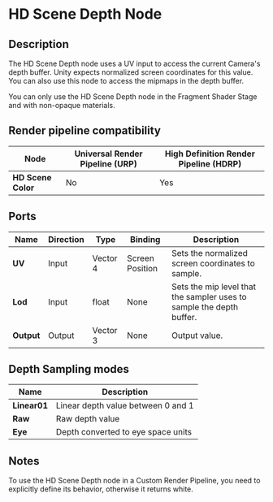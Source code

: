 # HD Scene Depth Node

## Description

The HD Scene Depth node uses a UV input to access the current Camera's depth buffer. Unity expects normalized screen coordinates for this value. You can also use this node to access the mipmaps in the depth buffer.

You can only use the HD Scene Depth node in the Fragment Shader Stage and with non-opaque materials.

## Render pipeline compatibility

| **Node**           | **Universal Render Pipeline (URP)** | **High Definition Render Pipeline (HDRP)** |
| ------------------ | ----------------------------------- | ------------------------------------------ |
| **HD Scene Color** | No                                  | Yes                                        |

## Ports

| **Name**   | **Direction** | **Type** | **Binding**     | **Description**                                              |
| ---------- | ------------- | -------- | --------------- | ------------------------------------------------------------ |
| **UV**     | Input         | Vector 4 | Screen Position | Sets the normalized screen coordinates to sample.            |
| **Lod**    | Input         | float    | None            | Sets the mip level that the sampler uses to sample the depth buffer. |
| **Output** | Output        | Vector 3 | None            | Output value.                                                |

## Depth Sampling modes

| Name         | Description                        |
| ------------ | ---------------------------------- |
| **Linear01** | Linear depth value between 0 and 1 |
| **Raw**      | Raw depth value                    |
| **Eye**      | Depth converted to eye space units |

## Notes

To use the HD Scene Depth node in a Custom Render Pipeline, you need to explicitly define its behavior, otherwise it returns white.